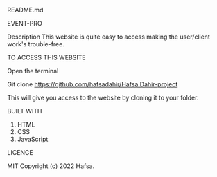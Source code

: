 README.md


EVENT-PRO

   Description
This website is quite easy to access making the user/client work's trouble-free.
 

 TO ACCESS THIS WEBSITE

Open the terminal

Git clone https://github.com/hafsadahir/Hafsa.Dahir-project

This will give you access to the website by cloning it to your folder.




   BUILT WITH
1. HTML
2. CSS
3. JavaScript 


LICENCE

 MIT Copyright (c) 2022  Hafsa.

